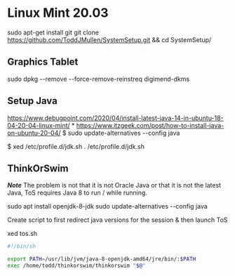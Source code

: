 # Linux Mint 20.03

sudo apt-get install git
git clone https://github.com/ToddJMullen/SystemSetup.git && cd SystemSetup/

## Graphics Tablet

sudo dpkg --remove --force-remove-reinstreq digimend-dkms

## Setup Java
https://www.debugpoint.com/2020/04/install-latest-java-14-in-ubuntu-18-04-20-04-linux-mint/
*
https://www.itzgeek.com/post/how-to-install-java-on-ubuntu-20-04/
$ sudo update-alternatives --config java

$ xed /etc/profile.d/jdk.sh
 . /etc/profile.d/jdk.sh



## ThinkOrSwim

***Note*** The problem is not that it is not Oracle Java or that it is not the latest Java, ToS requires Java 8 to run / while running.

sudo apt install openjdk-8-jdk 
sudo update-alternatives --config java

Create script to first redirect java versions for the session & then launch ToS

xed tos.sh

```bash
#!/bin/sh

export PATH=/usr/lib/jvm/java-8-openjdk-amd64/jre/bin/:$PATH
exec /home/todd/thinkorswim/thinkorswim "$@"
```







